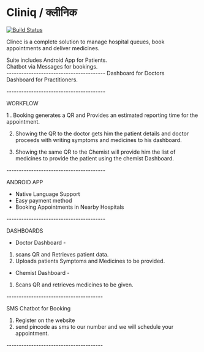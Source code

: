 # Cliniq / क्लीनिक 

[![Build Status](https://dev.azure.com/heyAyushhh/cliniq/_apis/build/status/heyAyushh.cliniq?branchName=master)](https://dev.azure.com/heyAyushhh/cliniq/_build/latest?definitionId=2?branchName=master)  
  
  
Clinec is a complete solution to manage hospital queues, book appointments and deliver medicines. 
  
Suite includes Android App for Patients.  
Chatbot via Messages for bookings.  
-*-*-*-*-*-*-*-*-*-*-*-*-*-*-*-*-*-*-*-*-*-*-*-*-*-*-*-*-*-*-*-*-*-*-*-*-*-*-*-*
Dashboard for Doctors  
Dashboard for Practitioners.   
  
-*-*-*-*-*-*-*-*-*-*-*-*-*-*-*-*-*-*-*-*-*-*-*-*-*-*-*-*-*-*-*-*-*-*-*-*-*-*-*-*
  
WORKFLOW  
  
1 . Booking generates a QR and Provides an estimated reporting time for the appointment.  
  
2. Showing the QR to the doctor gets him the patient details and doctor proceeds with writing symptoms and medicines to his dashboard.  
  
3. Showing the same QR to the Chemist will provide him the list of medicines to provide the patient using the chemist Dashboard.  
  
  
-*-*-*-*-*-*-*-*-*-*-*-*-*-*-*-*-*-*-*-*-*-*-*-*-*-*-*-*-*-*-*-*-*-*-*-*-*-*-*-*
  
ANDROID APP
  
* Native Language Support
* Easy payment method
* Booking Appointments in Nearby Hospitals 
  
-*-*-*-*-*-*-*-*-*-*-*-*-*-*-*-*-*-*-*-*-*-*-*-*-*-*-*-*-*-*-*-*-*-*-*-*-*-*-*-*
  
DASHBOARDS
  
* Doctor Dashboard - 
1.  scans QR and Retrieves patient data.  
2. Uploads patients Symptoms and Medicines to be provided.  
  
* Chemist Dashboard - 
1. Scans QR and retrieves medicines to be given.  
  
*-*-*-*-*-*-*-*-*-*-*-*-*-*-*-*-*-*-*-*-*-*-*-*-*-*-*-*-*-*-*-*-*-*-*-*-*-*-*-*
  
SMS Chatbot for Booking
1. Register on the website
2. send pincode as sms to our number and we will schedule your appointment.  
  
*-*-*-*-*-*-*-*-*-*-*-*-*-*-*-*-*-*-*-*-*-*-*-*-*-*-*-*-*-*-*-*-*-*-*-*-*-*-*-*

